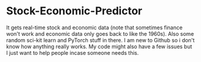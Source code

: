 # Stock-Economic-Predictor
It gets real-time stock and economic data (note that sometimes finance won't work and economic data only goes back to like the 1960s). Also some random sci-kit learn and PyTorch stuff in there. I am new to Github so i don't know how anything really works. My code might also have a few issues but I just want to help people incase someone needs this.
